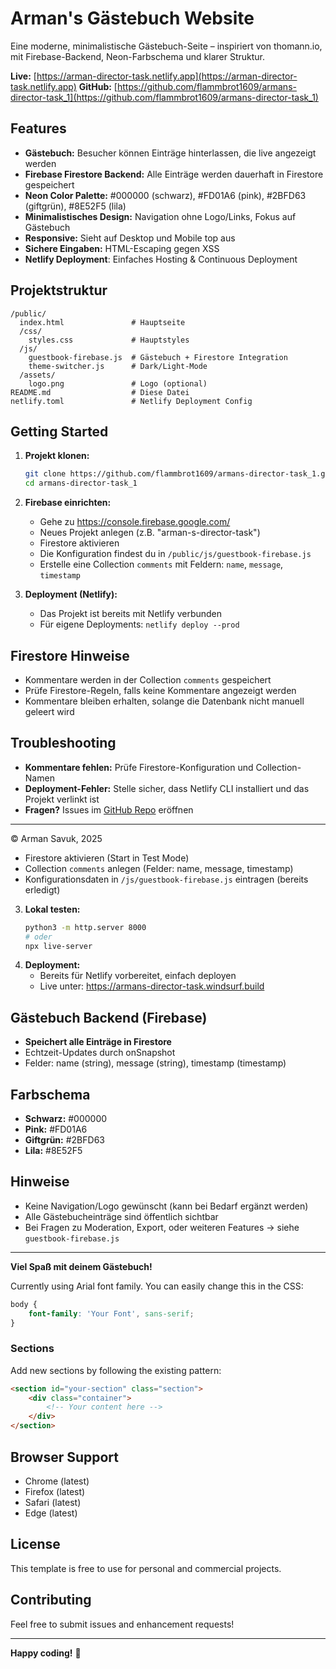 # Arman's Gästebuch Website

Eine moderne, minimalistische Gästebuch-Seite – inspiriert von thomann.io, mit Firebase-Backend, Neon-Farbschema und klarer Struktur.

**Live:** [https://arman-director-task.netlify.app](https://arman-director-task.netlify.app)
**GitHub:** [https://github.com/flammbrot1609/armans-director-task_1](https://github.com/flammbrot1609/armans-director-task_1)

## Features

- **Gästebuch:** Besucher können Einträge hinterlassen, die live angezeigt werden
- **Firebase Firestore Backend:** Alle Einträge werden dauerhaft in Firestore gespeichert
- **Neon Color Palette:** #000000 (schwarz), #FD01A6 (pink), #2BFD63 (giftgrün), #8E52F5 (lila)
- **Minimalistisches Design:** Navigation ohne Logo/Links, Fokus auf Gästebuch
- **Responsive:** Sieht auf Desktop und Mobile top aus
- **Sichere Eingaben:** HTML-Escaping gegen XSS
- **Netlify Deployment**: Einfaches Hosting & Continuous Deployment

## Projektstruktur

```
/public/
  index.html               # Hauptseite
  /css/
    styles.css             # Hauptstyles
  /js/
    guestbook-firebase.js  # Gästebuch + Firestore Integration
    theme-switcher.js      # Dark/Light-Mode
  /assets/
    logo.png               # Logo (optional)
README.md                  # Diese Datei
netlify.toml               # Netlify Deployment Config
```

## Getting Started

1. **Projekt klonen:**
   ```bash
   git clone https://github.com/flammbrot1609/armans-director-task_1.git
   cd armans-director-task_1
   ```
2. **Firebase einrichten:**
   - Gehe zu https://console.firebase.google.com/
   - Neues Projekt anlegen (z.B. "arman-s-director-task")
   - Firestore aktivieren
   - Die Konfiguration findest du in `/public/js/guestbook-firebase.js`
   - Erstelle eine Collection `comments` mit Feldern: `name`, `message`, `timestamp`

3. **Deployment (Netlify):**
   - Das Projekt ist bereits mit Netlify verbunden
   - Für eigene Deployments: `netlify deploy --prod`

## Firestore Hinweise
- Kommentare werden in der Collection `comments` gespeichert
- Prüfe Firestore-Regeln, falls keine Kommentare angezeigt werden
- Kommentare bleiben erhalten, solange die Datenbank nicht manuell geleert wird

## Troubleshooting
- **Kommentare fehlen:** Prüfe Firestore-Konfiguration und Collection-Namen
- **Deployment-Fehler:** Stelle sicher, dass Netlify CLI installiert und das Projekt verlinkt ist
- **Fragen?** Issues im [GitHub Repo](https://github.com/flammbrot1609/armans-director-task_1/issues) eröffnen

---

© Arman Savuk, 2025

   - Firestore aktivieren (Start in Test Mode)
   - Collection `comments` anlegen (Felder: name, message, timestamp)
   - Konfigurationsdaten in `/js/guestbook-firebase.js` eintragen (bereits erledigt)
3. **Lokal testen:**
   ```bash
   python3 -m http.server 8000
   # oder
   npx live-server
   ```
4. **Deployment:**
   - Bereits für Netlify vorbereitet, einfach deployen
   - Live unter: https://armans-director-task.windsurf.build

## Gästebuch Backend (Firebase)
- **Speichert alle Einträge in Firestore**
- Echtzeit-Updates durch onSnapshot
- Felder: name (string), message (string), timestamp (timestamp)

## Farbschema
- **Schwarz:** #000000
- **Pink:** #FD01A6
- **Giftgrün:** #2BFD63
- **Lila:** #8E52F5

## Hinweise
- Keine Navigation/Logo gewünscht (kann bei Bedarf ergänzt werden)
- Alle Gästebucheinträge sind öffentlich sichtbar
- Bei Fragen zu Moderation, Export, oder weiteren Features → siehe `guestbook-firebase.js`

---

**Viel Spaß mit deinem Gästebuch!**

Currently using Arial font family. You can easily change this in the CSS:
```css
body {
    font-family: 'Your Font', sans-serif;
}
```

### Sections
Add new sections by following the existing pattern:
```html
<section id="your-section" class="section">
    <div class="container">
        <!-- Your content here -->
    </div>
</section>
```

## Browser Support

- Chrome (latest)
- Firefox (latest)
- Safari (latest)
- Edge (latest)

## License

This template is free to use for personal and commercial projects.

## Contributing

Feel free to submit issues and enhancement requests!

---

**Happy coding!** 🚀
